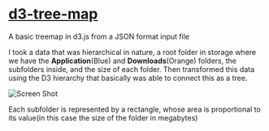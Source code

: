 # [d3-tree-map](https://vigneshimself.github.io/d3-tree-map/)

A basic treemap in d3.js from a JSON format input file

I took a data that was hierarchical in nature, a root folder in storage where we have the <b>Application</b>(Blue) and <b>Downloads</b>(Orange) folders, the subfolders inside, and the size of each folder. Then transformed this data using the D3 hierarchy that basically was able to connect this as a tree.

![Screen Shot](https://user-images.githubusercontent.com/40684259/159454035-02e1549d-f2e1-4ca8-b6f9-72d66d6c5646.png)

Each subfolder is represented by a rectangle, whose area is proportional to its value(in this case the size of the folder in megabytes)
